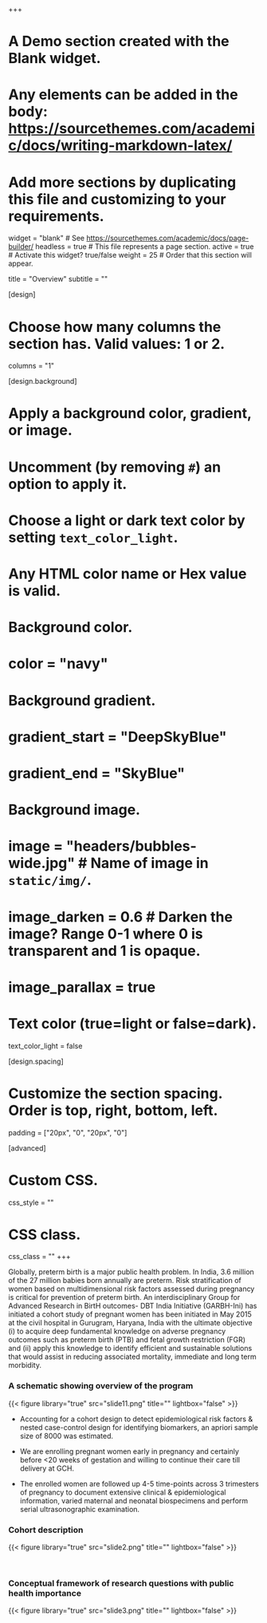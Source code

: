+++
# A Demo section created with the Blank widget.
# Any elements can be added in the body: https://sourcethemes.com/academic/docs/writing-markdown-latex/
# Add more sections by duplicating this file and customizing to your requirements.

widget = "blank"  # See https://sourcethemes.com/academic/docs/page-builder/
headless = true  # This file represents a page section.
active = true  # Activate this widget? true/false
weight = 25  # Order that this section will appear.

title = "Overview"
subtitle = ""

[design]
  # Choose how many columns the section has. Valid values: 1 or 2.
  columns = "1"

[design.background]
  # Apply a background color, gradient, or image.
  #   Uncomment (by removing `#`) an option to apply it.
  #   Choose a light or dark text color by setting `text_color_light`.
  #   Any HTML color name or Hex value is valid.

  # Background color.
  # color = "navy"
  
  # Background gradient.
  # gradient_start = "DeepSkyBlue"
  # gradient_end = "SkyBlue"
  
  # Background image.
  # image = "headers/bubbles-wide.jpg"  # Name of image in `static/img/`.
  # image_darken = 0.6  # Darken the image? Range 0-1 where 0 is transparent and 1 is opaque.
  # image_parallax = true

  # Text color (true=light or false=dark).
  text_color_light = false

[design.spacing]
  # Customize the section spacing. Order is top, right, bottom, left.
  padding = ["20px", "0", "20px", "0"]

[advanced]
 # Custom CSS. 
 css_style = ""
 
 # CSS class.
 css_class = ""
+++

Globally, preterm birth is a major public health problem. In India, 3.6 million of the 27 million babies born annually are preterm. Risk stratification of women based on multidimensional risk factors assessed during pregnancy is critical for prevention of preterm birth. An interdisciplinary Group for Advanced Research in BirtH outcomes- DBT India Initiative (GARBH-Ini) has initiated a cohort study of pregnant women has been initiated in May 2015 at the civil hospital in Gurugram, Haryana, India with the ultimate objective (i) to acquire deep fundamental knowledge on adverse pregnancy outcomes such as preterm birth (PTB) and fetal growth restriction (FGR) and (ii) apply this knowledge to identify efficient and sustainable solutions that would assist in reducing associated mortality, immediate and long term morbidity.

### A schematic showing overview of the program
{{< figure library="true" src="slide11.png" title="" lightbox="false" >}}



* Accounting for a cohort design to detect epidemiological risk factors & nested case-control design for identifying biomarkers, an apriori sample size of 8000 was estimated.

* We are enrolling pregnant women early in pregnancy and certainly before  <20 weeks of gestation and willing to continue their care till delivery at GCH. 

* The enrolled women are followed up 4-5 time-points across 3 trimesters of pregnancy to document extensive clinical & epidemiological information, varied maternal and neonatal  biospecimens and perform serial ultrasonographic examination.

### Cohort description
{{< figure library="true" src="slide2.png" title="" lightbox="false" >}}

<br />

### Conceptual framework of research questions with public  health importance 
{{< figure library="true" src="slide3.png" title="" lightbox="false" >}}
